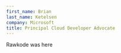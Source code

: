 ```yaml
---
first_name: Brian
last_name: Ketelsen
company: Microsoft
title: Principal Cloud Developer Advocate
---
```


Rawkode was here
